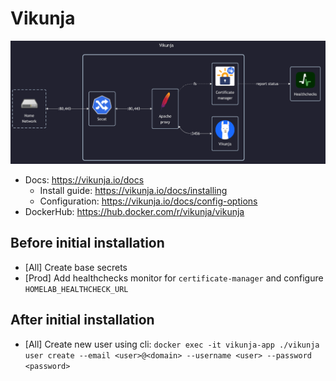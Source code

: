 # Vikunja

![diagram](../../docs/diagrams/out/apps/vikunja.png)

- Docs: <https://vikunja.io/docs>
  - Install guide: <https://vikunja.io/docs/installing>
  - Configuration: <https://vikunja.io/docs/config-options>
- DockerHub: <https://hub.docker.com/r/vikunja/vikunja>

## Before initial installation

- \[All\] Create base secrets
- \[Prod\] Add healthchecks monitor for `certificate-manager` and configure `HOMELAB_HEALTHCHECK_URL`

## After initial installation

- \[All\] Create new user using cli: `docker exec -it vikunja-app ./vikunja user create --email <user>@<domain> --username <user> --password <password>`
